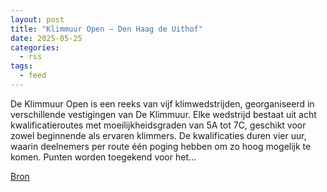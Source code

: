 ```yaml
---
layout: post
title: "Klimmuur Open – Den Haag de Uithof"
date: 2025-05-25
categories: 
  - rss
tags: 
  - feed
---
```


<p>De Klimmuur Open is een reeks van vijf klimwedstrijden, georganiseerd in verschillende vestigingen van De Klimmuur. Elke wedstrijd bestaat uit acht kwalificatieroutes met moeilijkheidsgraden van 5A tot 7C, geschikt voor zowel beginnende als ervaren klimmers. De kwalificaties duren vier uur, waarin deelnemers per route &eacute;&eacute;n poging hebben om zo hoog mogelijk te komen. Punten worden toegekend voor het&hellip;</p>
<p><a href="https://www.klimkalender.nl/comp/klimmuur-open-den-haag-de-uithof/" rel="noopener noreferrer" target="_blank">Bron</a></p>
